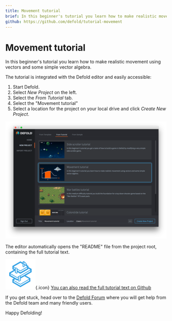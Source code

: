 ```yaml
---
title: Movement tutorial
brief: In this beginner's tutorial you learn how to make realistic movement using vectors and some simple vector algebra.
github: https://github.com/defold/tutorial-movement
---
```


# Movement tutorial

In this beginner's tutorial you learn how to make realistic movement using vectors and some simple vector algebra.

The tutorial is integrated with the Defold editor and easily accessible:

1. Start Defold.
2. Select *New Project* on the left.
3. Select the *From Tutorial* tab.
4. Select the "Movement tutorial"
5. Select a location for the project on your local drive and click *Create New Project*.

![new project](images/new-movement.png)

The editor automatically opens the "README" file from the project root, containing the full tutorial text.

![icon](images/icon-tutorial.svg){.icon} [You can also read the full tutorial text on Github](https://github.com/defold/tutorial-movement)

If you get stuck, head over to the [Defold Forum](//forum.defold.com) where you will get help from the Defold team and many friendly users.

Happy Defolding!

